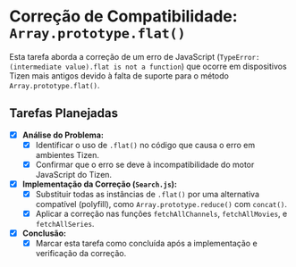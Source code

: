 # Correção de Compatibilidade: `Array.prototype.flat()`

Esta tarefa aborda a correção de um erro de JavaScript (`TypeError: (intermediate value).flat is not a function`) que ocorre em dispositivos Tizen mais antigos devido à falta de suporte para o método `Array.prototype.flat()`.

## Tarefas Planejadas

- [x] **Análise do Problema:**
    - [x] Identificar o uso de `.flat()` no código que causa o erro em ambientes Tizen.
    - [x] Confirmar que o erro se deve à incompatibilidade do motor JavaScript do Tizen.

- [x] **Implementação da Correção (`Search.js`):**
    - [x] Substituir todas as instâncias de `.flat()` por uma alternativa compatível (polyfill), como `Array.prototype.reduce()` com `concat()`.
    - [x] Aplicar a correção nas funções `fetchAllChannels`, `fetchAllMovies`, e `fetchAllSeries`.

- [x] **Conclusão:**
    - [x] Marcar esta tarefa como concluída após a implementação e verificação da correção. 